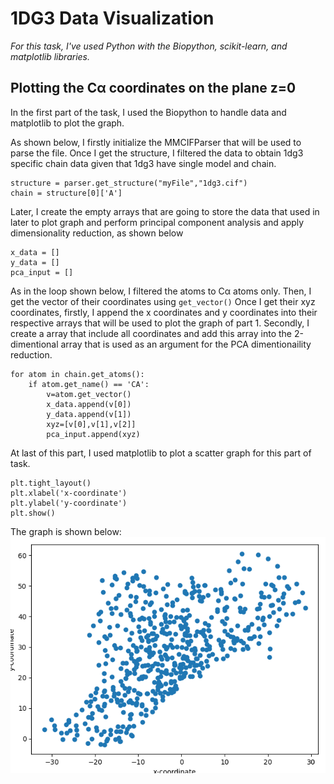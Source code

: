 # 1DG3 Data Visualization

*For this task, I've used Python with the Biopython, scikit-learn, and matplotlib libraries.*

## Plotting the Cα coordinates on the plane z=0 

In the first part of the task, I used the Biopython to handle data and matplotlib to plot the graph. 

As shown below, I firstly initialize the MMCIFParser that will be used to parse the file. Once I get the structure, I filtered the data to obtain 1dg3 specific chain data given that 1dg3 have single model and chain.
```parser = MMCIFParser()
structure = parser.get_structure("myFile","1dg3.cif")
chain = structure[0]['A']
```

Later, I create the empty arrays that are going to store the data that used in later to plot graph and perform principal component analysis and apply dimensionality reduction, as shown below

```
x_data = []
y_data = []
pca_input = []
```

As in the loop shown below, I filtered the atoms to Cα atoms only. Then, I get the vector of their coordinates using `get_vector()` Once I get their xyz coordinates, firstly, I append the x coordinates and y coordinates into their respective arrays that will be used to plot the graph of part 1. Secondly, I create a array that include all coordinates and add this array into the 2-dimentional array that is used as an argument for the PCA dimentionaility reduction.

```
for atom in chain.get_atoms():
    if atom.get_name() == 'CA':
        v=atom.get_vector()
        x_data.append(v[0])
        y_data.append(v[1])
        xyz=[v[0],v[1],v[2]]
        pca_input.append(xyz)
```

At last of this part, I used matplotlib to plot a scatter graph for this part of task.

```plt.scatter(x_data,y_data)
plt.tight_layout()
plt.xlabel('x-coordinate')
plt.ylabel('y-coordinate')
plt.show()
```

The graph is shown below:
![xygraph](./pictures/xygraph.png)

